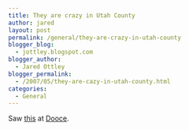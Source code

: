 ```yaml
---
title: They are crazy in Utah County
author: jared
layout: post
permalink: /general/they-are-crazy-in-utah-county
blogger_blog:
  - jottley.blogspot.com
blogger_author:
  - Jared Ottley
blogger_permalink:
  - /2007/05/they-are-cazy-in-utah-county.html
categories:
  - General
---
```

Saw [this][1] at [Dooce][2].

 [1]: http://www.heraldextra.com/content/view/220065/4/
 [2]: http://www.dooce.com/